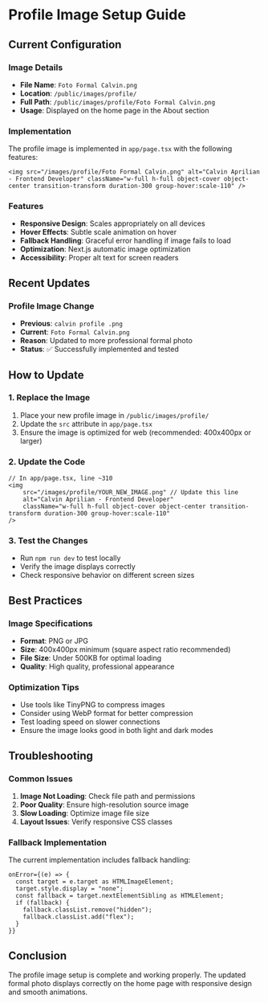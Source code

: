 # Profile Image Setup Guide

## Current Configuration

### Image Details

- **File Name**: `Foto Formal Calvin.png`
- **Location**: `/public/images/profile/`
- **Full Path**: `/public/images/profile/Foto Formal Calvin.png`
- **Usage**: Displayed on the home page in the About section

### Implementation

The profile image is implemented in `app/page.tsx` with the following features:

```tsx
<img src="/images/profile/Foto Formal Calvin.png" alt="Calvin Aprilian - Frontend Developer" className="w-full h-full object-cover object-center transition-transform duration-300 group-hover:scale-110" />
```

### Features

- **Responsive Design**: Scales appropriately on all devices
- **Hover Effects**: Subtle scale animation on hover
- **Fallback Handling**: Graceful error handling if image fails to load
- **Optimization**: Next.js automatic image optimization
- **Accessibility**: Proper alt text for screen readers

## Recent Updates

### Profile Image Change

- **Previous**: `calvin profile .png`
- **Current**: `Foto Formal Calvin.png`
- **Reason**: Updated to more professional formal photo
- **Status**: ✅ Successfully implemented and tested

## How to Update

### 1. Replace the Image

1. Place your new profile image in `/public/images/profile/`
2. Update the `src` attribute in `app/page.tsx`
3. Ensure the image is optimized for web (recommended: 400x400px or larger)

### 2. Update the Code

```tsx
// In app/page.tsx, line ~310
<img
	src="/images/profile/YOUR_NEW_IMAGE.png" // Update this line
	alt="Calvin Aprilian - Frontend Developer"
	className="w-full h-full object-cover object-center transition-transform duration-300 group-hover:scale-110"
/>
```

### 3. Test the Changes

- Run `npm run dev` to test locally
- Verify the image displays correctly
- Check responsive behavior on different screen sizes

## Best Practices

### Image Specifications

- **Format**: PNG or JPG
- **Size**: 400x400px minimum (square aspect ratio recommended)
- **File Size**: Under 500KB for optimal loading
- **Quality**: High quality, professional appearance

### Optimization Tips

- Use tools like TinyPNG to compress images
- Consider using WebP format for better compression
- Test loading speed on slower connections
- Ensure the image looks good in both light and dark modes

## Troubleshooting

### Common Issues

1. **Image Not Loading**: Check file path and permissions
2. **Poor Quality**: Ensure high-resolution source image
3. **Slow Loading**: Optimize image file size
4. **Layout Issues**: Verify responsive CSS classes

### Fallback Implementation

The current implementation includes fallback handling:

```tsx
onError={(e) => {
  const target = e.target as HTMLImageElement;
  target.style.display = "none";
  const fallback = target.nextElementSibling as HTMLElement;
  if (fallback) {
    fallback.classList.remove("hidden");
    fallback.classList.add("flex");
  }
}}
```

## Conclusion

The profile image setup is complete and working properly. The updated formal photo displays correctly on the home page with responsive design and smooth animations.
